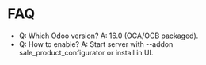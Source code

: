 # FAQ

- Q: Which Odoo version? A: 16.0 (OCA/OCB packaged).
- Q: How to enable? A: Start server with --addon sale_product_configurator or install in UI.
